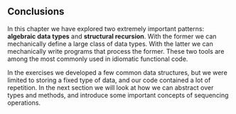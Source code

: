 ## Conclusions

In this chapter we have explored two extremely important patterns: **algebraic data types** and **structural recursion**. With the former we can mechanically define a large class of data types. With the latter we can mechanically write programs that process the former. These two tools are among the most commonly used in idiomatic functional code.

In the exercises we developed a few common data structures, but we were limited to storing a fixed type of data, and our code contained a lot of repetition. In the next section we will look at how we can abstract over types and methods, and introduce some important concepts of sequencing operations.
